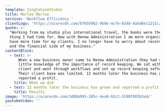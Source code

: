 ```yaml
---
template: SingleCaseStudie
title: Marloe Marloe
service: 'Workflow Efficiency '
clientLogo: 'https://ucarecdn.com/6f655962-9b9e-4cfe-8348-4a5d6e11211c/'
quote: >-
  "Working from my studio plus international travel, the books were the last
  thing I had time for. Now with Renew Administration I am more organised and
  have more time for my clients. I no longer have to worry about record keeping
  and the financial side of my business."
contentBlock:
  - text: >-
      When a new business owner came to Renew Administration they had very
      little knowledge of the importance of record keeping. We sat with our new
      client and went through workflows and set up record keeping software.
      Their client base was limited. 12 months later the business has grown and
      reported a profit.
    title: What we did
  - text: 12 months later the business has grown and reported a profit.
    title: Results
image: 'https://ucarecdn.com/3d8bb993-285c-4ea0-92c2-3198f883b3a4/'
youtubeVideo: ''
---
```


